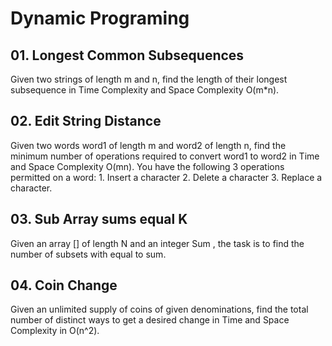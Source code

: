 # Dynamic Programing
## 01. Longest Common Subsequences
Given two strings of length m and n, find the length of their longest subsequence in Time Complexity and Space Complexity O(m*n).
## 02. Edit String Distance
Given two words word1 of length m and word2 of length n, find the minimum number of operations required to convert word1 to word2 in Time and Space Complexity O(mn). You have the following 3 operations permitted on a word: 1. Insert a character 2. Delete a character 3. Replace a character.
## 03. Sub Array sums equal K
Given an array [] of length N and an integer Sum , the task is to find the number of subsets with equal to sum. 
## 04. Coin Change
Given an unlimited supply of coins of given denominations, find the total number of distinct ways to get a desired change in Time and Space Complexity in O(n^2).
